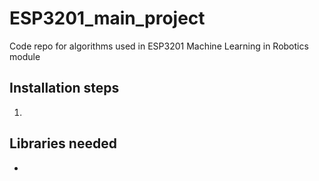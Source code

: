 # ESP3201_main_project
Code repo for algorithms used in ESP3201 Machine Learning in Robotics module

## Installation steps
1. 

## Libraries needed
- 

